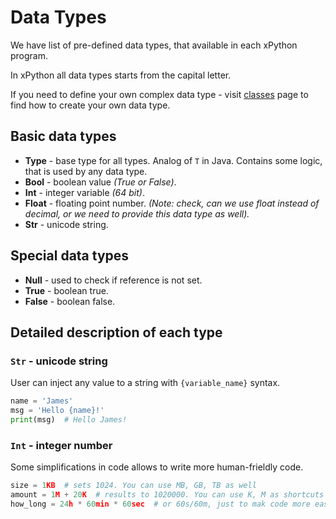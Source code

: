 # Data Types

We have list of pre-defined data types, that available in each xPython program.

In xPython all data types starts from the capital letter.

If you need to define your own complex data type - visit [classes](Classes.md) page
to find how to create your own data type.


## Basic data types

 - **Type** - base type for all types. Analog of `T` in Java. Contains some logic, that is used by any data type.
 - **Bool** - boolean value *(True or False)*.
 - **Int** - integer variable *(64 bit)*.
 - **Float** - floating point number. *(Note: check, can we use float instead of decimal,
   or we need to provide this data type as well).*
 - **Str** - unicode string.

## Special data types

 - **Null** - used to check if reference is not set.
 - **True** - boolean true.
 - **False** - boolean false.

## Detailed description of each type

### `Str` - unicode string

User can inject any value to a string with `{variable_name}` syntax.

```python
name = 'James'
msg = 'Hello {name}!'
print(msg)  # Hello James!
```

### `Int` - integer number

Some simplifications in code allows to write more human-frieldly code.

```python
size = 1KB  # sets 1024. You can use MB, GB, TB as well
amount = 1M + 20K  # results to 1020000. You can use K, M as shortcuts to thousand and million
how_long = 24h * 60min * 60sec  # or 60s/60m, just to mak code more easy to understand (minutes, hours, days - which time is used?)

```
